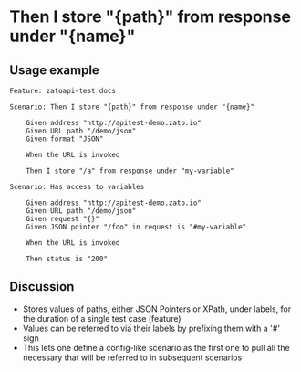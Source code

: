 
Then I store "{path}" from response under "{name}"
=============================================================================================================

Usage example
-------------

```
Feature: zatoapi-test docs

Scenario: Then I store "{path}" from response under "{name}"

    Given address "http://apitest-demo.zato.io"
    Given URL path "/demo/json"
    Given format "JSON"

    When the URL is invoked

    Then I store "/a" from response under "my-variable"

Scenario: Has access to variables

    Given address "http://apitest-demo.zato.io"
    Given URL path "/demo/json"
    Given request "{}"
    Given JSON pointer "/foo" in request is "#my-variable"

    When the URL is invoked

    Then status is "200"
```

Discussion
----------

* Stores values of paths, either JSON Pointers or XPath, under labels, for the duration of a single test case (feature)
* Values can be referred to via their labels by prefixing them with a '#' sign
* This lets one define a config-like scenario as the first one to pull all the necessary that will be referred to in subsequent
  scenarios